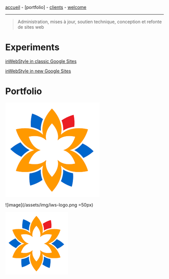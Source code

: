 [accueil](index.md) - [portfolio] - [clients](clients.md) - [welcome](welcome.md)
- - -
> Administration, mises à jour, soutien technique, conception et refonte de sites web

# Experiments

[inWebStyle in classic Google Sites](https://sites.google.com/site/inwebstylesolutions)

[inWebStyle in new Google Sites](https://sites.google.com/site/inwebstyle)

# Portfolio

![image](/assets/img/iws-logo.png)

![image](/assets/img/iws-logo.png =50px)

<img src="/assets/img/iws-logo.png" width="200px"/>
